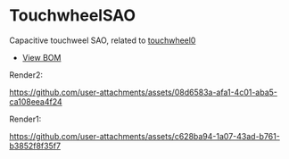# TouchwheelSAO


Capacitive touchweel SAO, related to [touchwheel0](https://github.com/todbot/touchwheels)

* [View BOM](https://todbot.github.io/TouchwheelSAO/schematics/TouchwheelSAO/bom/ibom.html)




Render2:

https://github.com/user-attachments/assets/08d6583a-afa1-4c01-aba5-ca108eea4f24

Render1:

https://github.com/user-attachments/assets/c628ba94-1a07-43ad-b761-b3852f8f35f7


